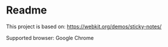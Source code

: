 # Readme

This project is based on: https://webkit.org/demos/sticky-notes/

Supported browser: Google Chrome
